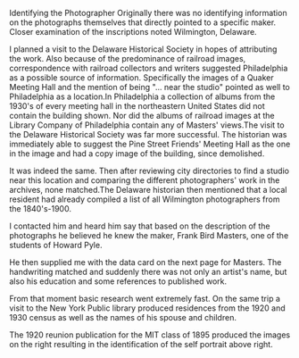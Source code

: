 Identifying the Photographer
Originally there was no identifying information on the photographs themselves that directly pointed to a specific maker. Closer examination of the inscriptions noted Wilmington, Delaware. 

 I planned a visit to the Delaware Historical Society in hopes of attributing the work. Also because of the predominance of railroad images, correspondence with railroad collectors and writers suggested Philadelphia as a possible source of information. Specifically the images of a Quaker Meeting Hall and the mention of being "... near the studio" pointed as well to Philadelphia as a location.In Philadelphia a collection of albums from the 1930's of every meeting hall in the northeastern United States did not contain the building shown. Nor did the albums of railroad images at the Library Company of Philadelphia contain any of Masters' views.The visit to the Delaware Historical Society was far more successful. The historian was immediately able to suggest the Pine Street Friends' Meeting Hall as the one in the image and had a copy image of the building, since demolished. 


 It was indeed the same. Then after reviewing city directories to find a studio near this location and comparing the different photographers' work in the archives, none matched.The Delaware historian then mentioned that a local resident had already compiled a list of all Wilmington photographers from the 1840's-1900. 

 I contacted him and heard him say that based on the description of the photographs he believed he knew the maker, Frank Bird Masters, one of the students of Howard Pyle. 


 He then supplied me with the data card on the next page for Masters. The handwriting matched and suddenly there was not only an artist's name, but also his education and some references to published work. 

From that moment basic research went extremely fast. On the same trip a visit to the New York Public library produced residences from the 1920 and 1930 census as well as the names of his spouse and children. 

 The 1920 reunion publication for the MIT class of 1895 produced the images on the right resulting in the identification of the self portrait above right. 



